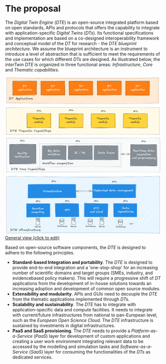 # The proposal

The *Digital Twin Engine* (*DTE*) is an open-source integrated platform based on open standards, APIs and protocols that offers the capability to integrate with application-specific *Digital Twins* (*DTs*). Its functional specifications and implementation are based on a co-designed interoperability framework and conceptual model of the *DT* for research - the *DTE blueprint architecture*. We assume the blueprint architecture is an instrument to introduce a level of abstraction that is sufficient to meet the requirements of the use cases for which different *DTs* are designed. As illustrated below, the *interTwin* *DTE* is organized in three functional areas: *Infrastructure*, *Core* and *Thematic capabilities*.

![General view](./BP_proposal.png)
[General view (click to edit)](https://excalidraw.com/#json=qLZ70Zsvdgf4amWihE3aa,RXKW6o-H7JmiEUv8HVNZMg)

Based on open-source software components, the *DTE* is designed to adhere to the following principles.

* **Standard-based Integration and portability**. The *DTE* is designed to provide end-to-end integration and a 'one-stop-shop' for an increasing number of scientific domains and target groups (SMEs, industry, and evidencebased policy makers). This will require a progressive shift of *DT* applications from the development of in-house solutions towards an increasing adoption and development of common open source modules.
* **Extensibility and modularity**. *APIs* and *GUIs* need to decouple the *DTE* from the thematic applications implemented through *DTs*.
* **Scalability and sustainability**. The *DTE* has to integrate with application-specific data and compute facilities. It needs to integrate with current/future infrastructures from national to pan-European level, such as the *European Open Science Cloud*. The *DTE* infrastructure is sustained by investments in digital infrastructures.
* **PaaS and SaaS provisioning**. The *DTE* needs to provide a *Platform-as-a-Service* (*PaaS*) layer for development of custom applications and creating a user work environment integrating relevant data to be accessed by the modelling and simulation tasks and *Software-as-a-Service* (*SaaS*) layer for consuming the functionalities of the *DTs* as dedicated services.